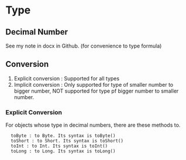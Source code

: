 # Type 
## Decimal Number
See my note in docx in Github. (for convenience to type formula)  
## Conversion
1. Explicit conversion : Supported for all types
2. Implicit conversion : Only supported for type of smaller number to bigger number, NOT supported for type pf bigger number to smaller number.

### Explicit Conversion
For objects whose type in decimal numbers, there are these methods to<type>.

      toByte : to Byte. Its syntax is toByte()
      toShort : to Short. Its syntax is toShort()
      toInt : to Int. Its syntax is toInt()
      toLong : to Long. Its syntax is toLong()
   

